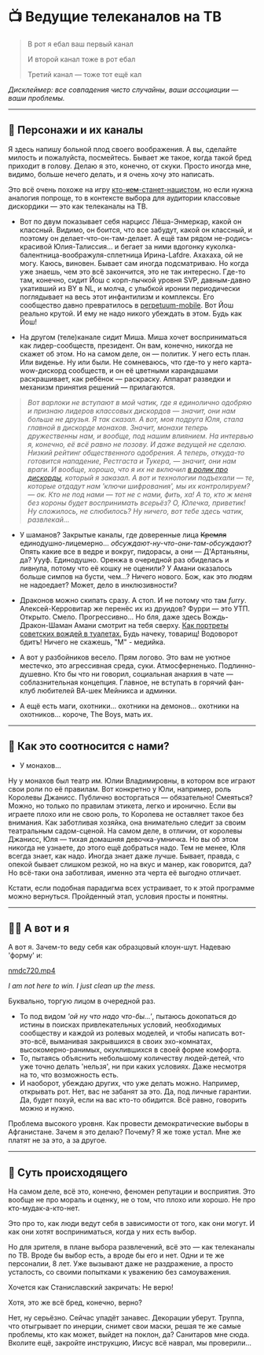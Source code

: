 # 📺 Ведущие телеканалов на ТВ

> В рот я ебал ваш первый канал
> 
> И второй канал тоже в рот ебал
> 
> Третий канал — тоже тот ещё кал

*Дисклеймер: все совпадения чисто случайны, ваши ассоциации — ваши проблемы.*

---

## 🤡 Персонажи и их каналы

Я здесь напишу больной плод своего воображения. А вы, сделайте милость и пожалуйста, посмейтесь. Бывает же такое, когда такой бред приходит в голову. Делаю я это, конечно, от скуки. Просто иногда мне, видимо, больше нечего делать, и я очень хочу это написать.

Это всё очень похоже на игру [кто-~~кем~~-станет-нацистом](http://kermlinrussia.com/kto-staniet-natsistom/), но если нужна аналогия попроще, то в контексте выбора для аудитории классовые дискордики — это как телеканалы на ТВ.

- Вот по двум показывает себя нарцисс Лёша-Энмеркар, какой он классный. Видимо, он боится, что все забудут, какой он классный, и поэтому он делает-что-он-там-делает. А ещё там рядом не-родись-красивой Юлия-Талиссия... и бегает за ними вдогонку куколка-балентница-воображуля-сплетница Ирина-Lafdre. Ахахаха, ой не могу. Каюсь, виновен. Бывает сам иногда подсматриваю. Но когда уже знаешь, чем это всё закончится, это не так интересно. Где-то там, конечно, сидит Йош с корп-лычкой уровня SVP, давным-давно укативший из BY в NL, и молча, с улыбкой иронии периодически поглядывает на весь этот инфантилизм и комплексы. Его сообщество давно превратилось в [perpetuum-mobile](https://ru.wikipedia.org/wiki/Вечный_двигатель). Вот Йош реально крутой. И ему не надо никого убеждать в этом. Будь как Йош!

- На другом (теле)канале сидит Миша. Миша хочет восприниматься как лидер-сообществ, президент. Он вам, конечно, никогда не скажет об этом. Но на самом деле, он — политик. У него есть план. Или виденье. Ну или были. Не сомневаюсь, что где-то у него карта-wow-дискорд сообществ, и он её цветными карандашами раскрашивает, как ребёнок — раскраску. Аппарат разведки и механизм принятия решений — прилагаются.

> *Вот варлоки не вступают в мой чатик, где я единолично одобряю и признаю лидеров классовых дискордов — значит, они нам больше не друзья. Я так сказал. А вот, моя подруга Юля, стала главной в дискорде монахов. Значит, монахи теперь дружественны нам, и вообще, под нашим влиянием. На интервью я, конечно, её всё равно не позову. И даже ведущей не сделаю. Низкий рейтинг общественного одобрения. А теперь, откуда-то готовится нападение, Рестгаста и Тукера, — значит, они нам враги. И вообще, хорошо, что я их не включил [в ролик про дискорды](https://www.youtube.com/watch?v=0M_fbpF4z8E), который я заказал. А вот и технологии подъехали — те, которые отдадут нам 'ключи шифрования', мы их контролируем? — ок. Кто не под нами — тот не с нами, фить, ха! А то, кто ж меня без короны будет воспринимать всерьёз? О, Юлечка, приветик! Ну сложилось, не слюбилось? Ну ничего, вот тебе здесь чатик, развлекай...*

- У шаманов? Закрытые каналы, где доверенные лица ~~Кремля~~ единодушно-лицемерно... *обсуждают-ну-что-они-там-обсуждают*? Опять какие все в ведре и вокруг, пидорасы, а они — Д'Артаньяны, да? Уууф. Единодушно. Оренжа в очередной раз обиделась и ливнула, потому что её кошку не оценили? У Амани оказалось больше симпов на бусти, чем...? Ничего нового. Бож, как это людям не надоедает? Может, дело в инклюзивности?

- Драконов можно скипать сразу. А стоп. И не потому что там *furry*. Алексей-Керровитар же перенёс их из друидов? Фурри — это УТП. Открыто. Смело. Прогрессивно... Но бля, даже здесь Вождь-Дракон-Шаман Амани смотрит на тебя сверху. [Как портреты советских вождей в туалетах.](https://youtu.be/IC0-h3cj8YY?t=91) Будь начеку, товарищ! Водоворот бдитъ! Ничего не скажешь, "М" - медийка.

- А вот у разбойников весело. Прям логово. Это вам не уютное местечко, это агрессивная среда, суки. Атмосферненько. Подлинно-душевно. Кто бы что ни говорил, социальная анархия в чате — соблазнительная концепция. Главное, не вступать в горячий фан-клуб любителей ВА-шек Мейникса и админки.

- А ещё есть маги, охотники... охотники на демонов... охотники на охотников... короче, The Boys, мать их.

---

## 🥋 Как это соотносится с нами?

- У монахов...

Ну у монахов был театр им. Юлии Владимировны, в котором все играют свои роли по её правилам. Вот конкретно у Юли, например, роль Королевы Джанисс. Публично восторгаться — обязательно! Смеяться? Можно, но только по правилам этикета, легко и иронично. Если вы играете плохо или не свою роль, то Королева не оставляет такое без внимания. Как заботливая хозяйка, она внимательно следит за своим театральным садом-сценой. На самом деле, в отличии, от королевы Джанисс, Юля — тихая домашняя девочка-умничка. Но вы об этом никогда не узнаете, до этого ещё добраться надо. Тем не менее, Юля всегда знает, как надо. Иногда знает даже лучше. Бывает, правда, с опекой бывает слишком резкой, но на вкус и манер, как говорится, да? Но всё-таки она заботливая, именно эта черта её выгодно отличает.

Кстати, если подобная парадигма всех устраивает, то к этой программе можно вернуться. Пройденный этап, условия просты и понятны.

---

## 🤹‍♂️ А вот и я

А вот я. Зачем-то веду себя как образцовый клоун-шут. Надеваю 'форму' и:

[nmdc720.mp4](/images/video/nmdc720.mp4)

*I am not here to win. I just clean up the mess.*

Буквально, торгую лицом в очередной раз.

- То под видом *'ой ну что надо что-бы...'*, пытаюсь докопаться до истины в поисках привлекательных условий, необходимых сообществу и каждой из ролевых моделей, и чтобы написать вот-это-всё, выманивая закрывшихся в своих эхо-комнатах, высокомерно-ранимых, окуклившихся в своей форме комфорта.
- То, пытаясь объяснить небольшому количеству людей-детей, что уже точно делать 'нельзя', ни при каких условиях. Даже несмотря на то, что возможность есть.
- И наоборот, убеждаю других, что уже делать можно. Например, открывать рот. Нет, вас не забанят за это. Да, под личные гарантии. Да, будет похуй, если на вас кто-то обидится. Всё равно, говорить можно и нужно.

Проблема высокого уровня. Как провести демократические выборы в Афганистане.
Зачем я это делаю? Почему? Я же тоже устал. Мне же платят не за это, а за другое.

---

## 🧠 Суть происходящего

На самом деле, всё это, конечно, феномен репутации и восприятия. Это вообще не про мораль и оценку, не о том, что плохо или хорошо. Не про кто-мудак-а-кто-нет.

Это про то, как люди ведут себя в зависимости от того, как они могут. И как они хотят восприниматься, когда у них есть выбор.

Но для зрителя, в плане выбора развлечений, всё это — как телеканалы по ТВ. Вроде бы выбор есть, а вроде бы его и нет. Одни и те же персоналии, 8 лет. Уже вызывают даже не раздражение, а просто усталость, со своими попытками к уважению без самоуважения.

Хочется как Станиславский закричать: Не верю!

Хотя, это же всё бред, конечно, верно?

Нет, ну серьёзно. Сейчас упадёт занавес. Декорации уберут. Труппа, что отыгрывает по инерции, снимет свои маски, решая те же самые проблемы, кто как может, выйдет на поклон, да? Санитаров мне сюда. Вколите ещё, закройте инструкцию, Иисус всё наврал, мы проверили...
